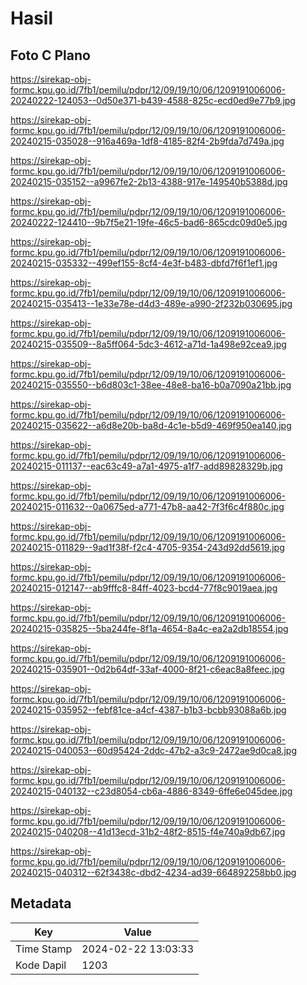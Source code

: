 # Hasil

## Foto C Plano

https://sirekap-obj-formc.kpu.go.id/7fb1/pemilu/pdpr/12/09/19/10/06/1209191006006-20240222-124053--0d50e371-b439-4588-825c-ecd0ed9e77b9.jpg

https://sirekap-obj-formc.kpu.go.id/7fb1/pemilu/pdpr/12/09/19/10/06/1209191006006-20240215-035028--916a469a-1df8-4185-82f4-2b9fda7d749a.jpg

https://sirekap-obj-formc.kpu.go.id/7fb1/pemilu/pdpr/12/09/19/10/06/1209191006006-20240215-035152--a9967fe2-2b13-4388-917e-149540b5388d.jpg

https://sirekap-obj-formc.kpu.go.id/7fb1/pemilu/pdpr/12/09/19/10/06/1209191006006-20240222-124410--9b7f5e21-19fe-46c5-bad6-865cdc09d0e5.jpg

https://sirekap-obj-formc.kpu.go.id/7fb1/pemilu/pdpr/12/09/19/10/06/1209191006006-20240215-035332--499ef155-8cf4-4e3f-b483-dbfd7f6f1ef1.jpg

https://sirekap-obj-formc.kpu.go.id/7fb1/pemilu/pdpr/12/09/19/10/06/1209191006006-20240215-035413--1e33e78e-d4d3-489e-a990-2f232b030695.jpg

https://sirekap-obj-formc.kpu.go.id/7fb1/pemilu/pdpr/12/09/19/10/06/1209191006006-20240215-035509--8a5ff064-5dc3-4612-a71d-1a498e92cea9.jpg

https://sirekap-obj-formc.kpu.go.id/7fb1/pemilu/pdpr/12/09/19/10/06/1209191006006-20240215-035550--b6d803c1-38ee-48e8-ba16-b0a7090a21bb.jpg

https://sirekap-obj-formc.kpu.go.id/7fb1/pemilu/pdpr/12/09/19/10/06/1209191006006-20240215-035622--a6d8e20b-ba8d-4c1e-b5d9-469f950ea140.jpg

https://sirekap-obj-formc.kpu.go.id/7fb1/pemilu/pdpr/12/09/19/10/06/1209191006006-20240215-011137--eac63c49-a7a1-4975-a1f7-add89828329b.jpg

https://sirekap-obj-formc.kpu.go.id/7fb1/pemilu/pdpr/12/09/19/10/06/1209191006006-20240215-011632--0a0675ed-a771-47b8-aa42-7f3f6c4f880c.jpg

https://sirekap-obj-formc.kpu.go.id/7fb1/pemilu/pdpr/12/09/19/10/06/1209191006006-20240215-011829--9ad1f38f-f2c4-4705-9354-243d92dd5619.jpg

https://sirekap-obj-formc.kpu.go.id/7fb1/pemilu/pdpr/12/09/19/10/06/1209191006006-20240215-012147--ab9fffc8-84ff-4023-bcd4-77f8c9019aea.jpg

https://sirekap-obj-formc.kpu.go.id/7fb1/pemilu/pdpr/12/09/19/10/06/1209191006006-20240215-035825--5ba244fe-8f1a-4654-8a4c-ea2a2db18554.jpg

https://sirekap-obj-formc.kpu.go.id/7fb1/pemilu/pdpr/12/09/19/10/06/1209191006006-20240215-035901--0d2b64df-33af-4000-8f21-c6eac8a8feec.jpg

https://sirekap-obj-formc.kpu.go.id/7fb1/pemilu/pdpr/12/09/19/10/06/1209191006006-20240215-035952--febf81ce-a4cf-4387-b1b3-bcbb93088a6b.jpg

https://sirekap-obj-formc.kpu.go.id/7fb1/pemilu/pdpr/12/09/19/10/06/1209191006006-20240215-040053--60d95424-2ddc-47b2-a3c9-2472ae9d0ca8.jpg

https://sirekap-obj-formc.kpu.go.id/7fb1/pemilu/pdpr/12/09/19/10/06/1209191006006-20240215-040132--c23d8054-cb6a-4886-8349-6ffe6e045dee.jpg

https://sirekap-obj-formc.kpu.go.id/7fb1/pemilu/pdpr/12/09/19/10/06/1209191006006-20240215-040208--41d13ecd-31b2-48f2-8515-f4e740a9db67.jpg

https://sirekap-obj-formc.kpu.go.id/7fb1/pemilu/pdpr/12/09/19/10/06/1209191006006-20240215-040312--62f3438c-dbd2-4234-ad39-664892258bb0.jpg


## Metadata

| Key        | Value               |
| ---------- | ------------------- |
| Time Stamp | 2024-02-22 13:03:33 |
| Kode Dapil | 1203                |



